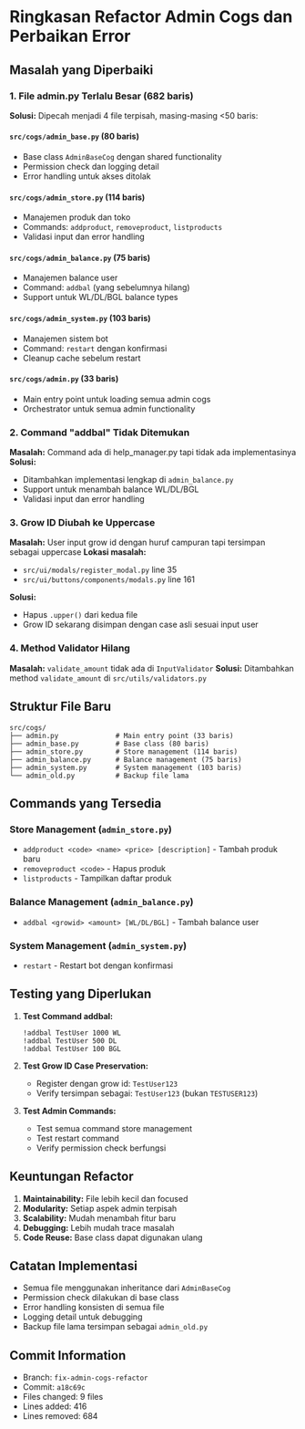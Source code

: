 # Ringkasan Refactor Admin Cogs dan Perbaikan Error

## Masalah yang Diperbaiki

### 1. File admin.py Terlalu Besar (682 baris)
**Solusi:** Dipecah menjadi 4 file terpisah, masing-masing <50 baris:

#### `src/cogs/admin_base.py` (80 baris)
- Base class `AdminBaseCog` dengan shared functionality
- Permission check dan logging detail
- Error handling untuk akses ditolak

#### `src/cogs/admin_store.py` (114 baris)  
- Manajemen produk dan toko
- Commands: `addproduct`, `removeproduct`, `listproducts`
- Validasi input dan error handling

#### `src/cogs/admin_balance.py` (75 baris)
- Manajemen balance user
- Command: `addbal` (yang sebelumnya hilang)
- Support untuk WL/DL/BGL balance types

#### `src/cogs/admin_system.py` (103 baris)
- Manajemen sistem bot
- Command: `restart` dengan konfirmasi
- Cleanup cache sebelum restart

#### `src/cogs/admin.py` (33 baris)
- Main entry point untuk loading semua admin cogs
- Orchestrator untuk semua admin functionality

### 2. Command "addbal" Tidak Ditemukan
**Masalah:** Command ada di help_manager.py tapi tidak ada implementasinya
**Solusi:** 
- Ditambahkan implementasi lengkap di `admin_balance.py`
- Support untuk menambah balance WL/DL/BGL
- Validasi input dan error handling

### 3. Grow ID Diubah ke Uppercase
**Masalah:** User input grow id dengan huruf campuran tapi tersimpan sebagai uppercase
**Lokasi masalah:**
- `src/ui/modals/register_modal.py` line 35
- `src/ui/buttons/components/modals.py` line 161

**Solusi:**
- Hapus `.upper()` dari kedua file
- Grow ID sekarang disimpan dengan case asli sesuai input user

### 4. Method Validator Hilang
**Masalah:** `validate_amount` tidak ada di `InputValidator`
**Solusi:** Ditambahkan method `validate_amount` di `src/utils/validators.py`

## Struktur File Baru

```
src/cogs/
├── admin.py              # Main entry point (33 baris)
├── admin_base.py         # Base class (80 baris)  
├── admin_store.py        # Store management (114 baris)
├── admin_balance.py      # Balance management (75 baris)
├── admin_system.py       # System management (103 baris)
└── admin_old.py          # Backup file lama
```

## Commands yang Tersedia

### Store Management (`admin_store.py`)
- `addproduct <code> <name> <price> [description]` - Tambah produk baru
- `removeproduct <code>` - Hapus produk
- `listproducts` - Tampilkan daftar produk

### Balance Management (`admin_balance.py`)  
- `addbal <growid> <amount> [WL/DL/BGL]` - Tambah balance user

### System Management (`admin_system.py`)
- `restart` - Restart bot dengan konfirmasi

## Testing yang Diperlukan

1. **Test Command addbal:**
   ```
   !addbal TestUser 1000 WL
   !addbal TestUser 500 DL  
   !addbal TestUser 100 BGL
   ```

2. **Test Grow ID Case Preservation:**
   - Register dengan grow id: `TestUser123`
   - Verify tersimpan sebagai: `TestUser123` (bukan `TESTUSER123`)

3. **Test Admin Commands:**
   - Test semua command store management
   - Test restart command
   - Verify permission check berfungsi

## Keuntungan Refactor

1. **Maintainability:** File lebih kecil dan focused
2. **Modularity:** Setiap aspek admin terpisah
3. **Scalability:** Mudah menambah fitur baru
4. **Debugging:** Lebih mudah trace masalah
5. **Code Reuse:** Base class dapat digunakan ulang

## Catatan Implementasi

- Semua file menggunakan inheritance dari `AdminBaseCog`
- Permission check dilakukan di base class
- Error handling konsisten di semua file
- Logging detail untuk debugging
- Backup file lama tersimpan sebagai `admin_old.py`

## Commit Information

- Branch: `fix-admin-cogs-refactor`
- Commit: `a18c69c`
- Files changed: 9 files
- Lines added: 416
- Lines removed: 684

